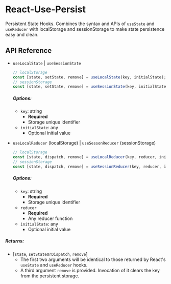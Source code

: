 # React-Use-Persist

Persistent State Hooks. Combines the syntax and APIs of `useState` and `useReducer` with localStorage and sessionStorage to make state persistence easy and clean. 

## API Reference

- `useLocalState` | `useSessionState`

  ```typescript
  // localStorage
  const [state, setState, remove] = useLocalState(key, initialState); 
  // sessionStorage
  const [state, setState, remove] = useSessionState(key, initialState);
  ```

  ##### Options:

  - `key`: string
    - **Required** 
    - Storage unique identifier
  - `initialState`: any
    - Optional initial value

- `useLocalReducer` (localStorage) | `useSessonReducer` (sessionStorage)

  ```typescript
  // localStorage
  const [state, dispatch, remove] = useLocalReducer(key, reducer, initialState);
  // sessionStorage
  const [state, dispatch, remove] = useSessionReducer(key, reducer, initialState);
  ```

  ##### Options:

  - `key`: string                             
    - **Required** 
    - Storage unique identifier
  - `reducer`
    - **Required**
    - Any reducer function
  - `initialState`: any
    - Optional initial value

##### Returns:

- [`state`, `setStateOrDispatch`, `remove`]
  - The first two arguments will be identical to those returned by React's `useState` and `useReducer` hooks.
  - A third argument `remove` is provided. Invocation of it clears the key from the persistent storage.

